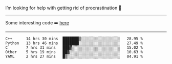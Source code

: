 I’m looking for help with getting rid of procrastination 🤔

-----

Some interesting code :arrow_right: [here](https://github.com/zhen8838/playground)

-----

<!--START_SECTION:waka-->
```text
C++      14 hrs 30 mins  ███████▒░░░░░░░░░░░░░░░░░   28.95 % 
Python   13 hrs 46 mins  ███████░░░░░░░░░░░░░░░░░░   27.49 % 
C        7 hrs 31 mins   ███▓░░░░░░░░░░░░░░░░░░░░░   15.02 % 
Other    5 hrs 19 mins   ██▓░░░░░░░░░░░░░░░░░░░░░░   10.63 % 
YAML     2 hrs 27 mins   █▒░░░░░░░░░░░░░░░░░░░░░░░   04.91 % 
```
<!--END_SECTION:waka-->

<!--
**zhen8838/zhen8838** is a ✨ _special_ ✨ repository because its `README.md` (this file) appears on your GitHub profile.

Here are some ideas to get you started:

- 🔭 I’m currently working on ...
- 🌱 I’m currently learning ...
- 👯 I’m looking to collaborate on ...
 ...
- 💬 Ask me about ...
- 📫 How to reach me: ...
- 😄 Pronouns: ...
- ⚡ Fun fact: ...
-->
